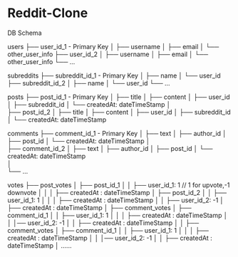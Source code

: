# Reddit-Clone

DB Schema

users
├── user_id_1 - Primary Key
│ ├── username
│ ├── email
│ └── other_user_info
├── user_id_2
│ ├── username
│ ├── email
│ └── other_user_info
└── ...

subreddits
├── subreddit_id_1 - Primary Key
│ ├── name
│ └── user_id
├── subreddit_id_2
│ ├── name
│ └── user_id
└── ...

posts
├── post_id_1 - Primary Key
│ ├── title
│ ├── content
│ ├── user_id
│ ├── subreddit_id
│ └── createdAt: dateTimeStamp
│  
├── post_id_2
│ ├── title
│ ├── content
│ ├── user_id
│ ├── subreddit_id
│ └── createdAt: dateTimeStamp

comments
├── comment_id_1 - Primary Key
│ ├── text
│ ├── author_id
│ ├── post_id
│ └── createdAt: dateTimeStamp
│  
├── comment_id_2
│ ├── text
│ ├── author_id
│ ├── post_id
│ └── createdAt: dateTimeStamp  
│  
└── ...

votes
├── post_votes
│ ├── post_id_1
│ │ ├── user_id_1: 1 // 1 for upvote,-1 downvote
│ │ │ ├── createdAt : dateTimeStamp
│ ├── post_id_2
│ │ ├── user_id_1: 1
│ │ │ ├── createdAt : dateTimeStamp
│ │ ├── user_id_2: -1
│ ├── createdAt : dateTimeStamp
│
├── comment_votes
│ ├── comment_id_1
│ │ ├── user_id_1: 1
│ │ │ ├── createdAt : dateTimeStamp
│ │ │── user_id_2: -1
│ │ ├── createdAt : dateTimeStamp
│ │
├── comment_votes
│ ├── comment_id_1
│ │ ├── user_id_1: 1
│ │ │ ├── createdAt : dateTimeStamp
│ │ │── user_id_2: -1
│ │ ├── createdAt : dateTimeStamp
│
......
